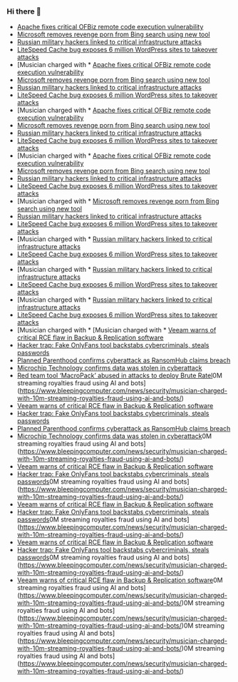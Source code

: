 ### Hi there 👋

<!--START_SECTION:feed-->
* [Apache fixes critical OFBiz remote code execution vulnerability](https://www.bleepingcomputer.com/news/security/apache-fixes-critical-ofbiz-remote-code-execution-vulnerability/)
* [Microsoft removes revenge porn from Bing search using new tool](https://www.bleepingcomputer.com/news/security/microsoft-removes-revenge-porn-from-bing-search-using-new-tool/)
* [Russian military hackers linked to critical infrastructure attacks](https://www.bleepingcomputer.com/news/security/us-and-allies-link-russian-military-hackers-behind-critical-infrastructure-attacks-to-gru-unit-29155/)
* [LiteSpeed Cache bug exposes 6 million WordPress sites to takeover attacks](https://www.bleepingcomputer.com/news/security/litespeed-cache-bug-exposes-6-million-wordpress-sites-to-takeover-attacks/)
* [Musician charged with * [Apache fixes critical OFBiz remote code execution vulnerability](https://www.bleepingcomputer.com/news/security/apache-fixes-critical-ofbiz-remote-code-execution-vulnerability/)
* [Microsoft removes revenge porn from Bing search using new tool](https://www.bleepingcomputer.com/news/security/microsoft-removes-revenge-porn-from-bing-search-using-new-tool/)
* [Russian military hackers linked to critical infrastructure attacks](https://www.bleepingcomputer.com/news/security/us-and-allies-link-russian-military-hackers-behind-critical-infrastructure-attacks-to-gru-unit-29155/)
* [LiteSpeed Cache bug exposes 6 million WordPress sites to takeover attacks](https://www.bleepingcomputer.com/news/security/litespeed-cache-bug-exposes-6-million-wordpress-sites-to-takeover-attacks/)
* [Musician charged with * [Apache fixes critical OFBiz remote code execution vulnerability](https://www.bleepingcomputer.com/news/security/apache-fixes-critical-ofbiz-remote-code-execution-vulnerability/)
* [Microsoft removes revenge porn from Bing search using new tool](https://www.bleepingcomputer.com/news/security/microsoft-removes-revenge-porn-from-bing-search-using-new-tool/)
* [Russian military hackers linked to critical infrastructure attacks](https://www.bleepingcomputer.com/news/security/us-and-allies-link-russian-military-hackers-behind-critical-infrastructure-attacks-to-gru-unit-29155/)
* [LiteSpeed Cache bug exposes 6 million WordPress sites to takeover attacks](https://www.bleepingcomputer.com/news/security/litespeed-cache-bug-exposes-6-million-wordpress-sites-to-takeover-attacks/)
* [Musician charged with * [Apache fixes critical OFBiz remote code execution vulnerability](https://www.bleepingcomputer.com/news/security/apache-fixes-critical-ofbiz-remote-code-execution-vulnerability/)
* [Microsoft removes revenge porn from Bing search using new tool](https://www.bleepingcomputer.com/news/security/microsoft-removes-revenge-porn-from-bing-search-using-new-tool/)
* [Russian military hackers linked to critical infrastructure attacks](https://www.bleepingcomputer.com/news/security/us-and-allies-link-russian-military-hackers-behind-critical-infrastructure-attacks-to-gru-unit-29155/)
* [LiteSpeed Cache bug exposes 6 million WordPress sites to takeover attacks](https://www.bleepingcomputer.com/news/security/litespeed-cache-bug-exposes-6-million-wordpress-sites-to-takeover-attacks/)
* [Musician charged with * [Microsoft removes revenge porn from Bing search using new tool](https://www.bleepingcomputer.com/news/security/microsoft-removes-revenge-porn-from-bing-search-using-new-tool/)
* [Russian military hackers linked to critical infrastructure attacks](https://www.bleepingcomputer.com/news/security/us-and-allies-link-russian-military-hackers-behind-critical-infrastructure-attacks-to-gru-unit-29155/)
* [LiteSpeed Cache bug exposes 6 million WordPress sites to takeover attacks](https://www.bleepingcomputer.com/news/security/litespeed-cache-bug-exposes-6-million-wordpress-sites-to-takeover-attacks/)
* [Musician charged with * [Russian military hackers linked to critical infrastructure attacks](https://www.bleepingcomputer.com/news/security/us-and-allies-link-russian-military-hackers-behind-critical-infrastructure-attacks-to-gru-unit-29155/)
* [LiteSpeed Cache bug exposes 6 million WordPress sites to takeover attacks](https://www.bleepingcomputer.com/news/security/litespeed-cache-bug-exposes-6-million-wordpress-sites-to-takeover-attacks/)
* [Musician charged with * [Russian military hackers linked to critical infrastructure attacks](https://www.bleepingcomputer.com/news/security/us-and-allies-link-russian-military-hackers-behind-critical-infrastructure-attacks-to-gru-unit-29155/)
* [LiteSpeed Cache bug exposes 6 million WordPress sites to takeover attacks](https://www.bleepingcomputer.com/news/security/litespeed-cache-bug-exposes-6-million-wordpress-sites-to-takeover-attacks/)
* [Musician charged with * [Russian military hackers linked to critical infrastructure attacks](https://www.bleepingcomputer.com/news/security/us-and-allies-link-russian-military-hackers-behind-critical-infrastructure-attacks-to-gru-unit-29155/)
* [LiteSpeed Cache bug exposes 6 million WordPress sites to takeover attacks](https://www.bleepingcomputer.com/news/security/litespeed-cache-bug-exposes-6-million-wordpress-sites-to-takeover-attacks/)
* [Musician charged with * [Musician charged with * [Veeam warns of critical RCE flaw in Backup & Replication software](https://www.bleepingcomputer.com/news/security/veeam-warns-of-critical-rce-flaw-in-backup-and-replication-software/)
* [Hacker trap: Fake OnlyFans tool backstabs cybercriminals, steals passwords](https://www.bleepingcomputer.com/news/security/hacker-trap-fake-onlyfans-tool-backstabs-cybercriminals-steals-passwords/)
* [Planned Parenthood confirms cyberattack as RansomHub claims breach](https://www.bleepingcomputer.com/news/security/planned-parenthood-confirms-cyberattack-as-ransomhub-claims-breach/)
* [Microchip Technology confirms data was stolen in cyberattack](https://www.bleepingcomputer.com/news/security/microchip-technology-confirms-data-was-stolen-in-cyberattack/)
* [Red team tool ‘MacroPack’ abused in attacks to deploy Brute Ratel](https://www.bleepingcomputer.com/news/security/red-team-tool-macropack-abused-in-attacks-to-deploy-brute-ratel/)0M streaming royalties fraud using AI and bots](https://www.bleepingcomputer.com/news/security/musician-charged-with-10m-streaming-royalties-fraud-using-ai-and-bots/)
* [Veeam warns of critical RCE flaw in Backup & Replication software](https://www.bleepingcomputer.com/news/security/veeam-warns-of-critical-rce-flaw-in-backup-and-replication-software/)
* [Hacker trap: Fake OnlyFans tool backstabs cybercriminals, steals passwords](https://www.bleepingcomputer.com/news/security/hacker-trap-fake-onlyfans-tool-backstabs-cybercriminals-steals-passwords/)
* [Planned Parenthood confirms cyberattack as RansomHub claims breach](https://www.bleepingcomputer.com/news/security/planned-parenthood-confirms-cyberattack-as-ransomhub-claims-breach/)
* [Microchip Technology confirms data was stolen in cyberattack](https://www.bleepingcomputer.com/news/security/microchip-technology-confirms-data-was-stolen-in-cyberattack/)0M streaming royalties fraud using AI and bots](https://www.bleepingcomputer.com/news/security/musician-charged-with-10m-streaming-royalties-fraud-using-ai-and-bots/)
* [Veeam warns of critical RCE flaw in Backup & Replication software](https://www.bleepingcomputer.com/news/security/veeam-warns-of-critical-rce-flaw-in-backup-and-replication-software/)
* [Hacker trap: Fake OnlyFans tool backstabs cybercriminals, steals passwords](https://www.bleepingcomputer.com/news/security/hacker-trap-fake-onlyfans-tool-backstabs-cybercriminals-steals-passwords/)0M streaming royalties fraud using AI and bots](https://www.bleepingcomputer.com/news/security/musician-charged-with-10m-streaming-royalties-fraud-using-ai-and-bots/)
* [Veeam warns of critical RCE flaw in Backup & Replication software](https://www.bleepingcomputer.com/news/security/veeam-warns-of-critical-rce-flaw-in-backup-and-replication-software/)
* [Hacker trap: Fake OnlyFans tool backstabs cybercriminals, steals passwords](https://www.bleepingcomputer.com/news/security/hacker-trap-fake-onlyfans-tool-backstabs-cybercriminals-steals-passwords/)0M streaming royalties fraud using AI and bots](https://www.bleepingcomputer.com/news/security/musician-charged-with-10m-streaming-royalties-fraud-using-ai-and-bots/)
* [Veeam warns of critical RCE flaw in Backup & Replication software](https://www.bleepingcomputer.com/news/security/veeam-warns-of-critical-rce-flaw-in-backup-and-replication-software/)
* [Hacker trap: Fake OnlyFans tool backstabs cybercriminals, steals passwords](https://www.bleepingcomputer.com/news/security/hacker-trap-fake-onlyfans-tool-backstabs-cybercriminals-steals-passwords/)0M streaming royalties fraud using AI and bots](https://www.bleepingcomputer.com/news/security/musician-charged-with-10m-streaming-royalties-fraud-using-ai-and-bots/)
* [Veeam warns of critical RCE flaw in Backup & Replication software](https://www.bleepingcomputer.com/news/security/veeam-warns-of-critical-rce-flaw-in-backup-and-replication-software/)0M streaming royalties fraud using AI and bots](https://www.bleepingcomputer.com/news/security/musician-charged-with-10m-streaming-royalties-fraud-using-ai-and-bots/)0M streaming royalties fraud using AI and bots](https://www.bleepingcomputer.com/news/security/musician-charged-with-10m-streaming-royalties-fraud-using-ai-and-bots/)0M streaming royalties fraud using AI and bots](https://www.bleepingcomputer.com/news/security/musician-charged-with-10m-streaming-royalties-fraud-using-ai-and-bots/)0M streaming royalties fraud using AI and bots](https://www.bleepingcomputer.com/news/security/musician-charged-with-10m-streaming-royalties-fraud-using-ai-and-bots/)
<!--END_SECTION:feed-->

<!--
**frankenk/frankenk** is a ✨ _special_ ✨ repository because its `README.md` (this file) appears on your GitHub profile.

Here are some ideas to get you started:

- 🔭 I’m currently working on ...
- 🌱 I’m currently learning ...
- 👯 I’m looking to collaborate on ...
- 🤔 I’m looking for help with ...
- 💬 Ask me about ...
- 📫 How to reach me: ...
- 😄 Pronouns: ...
- ⚡ Fun fact: ...
-->



